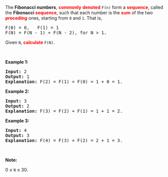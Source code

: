 <div><p>The&nbsp;<b>Fibonacci numbers</b>, <wdautohl-customtag style="font-weight:bold;color:red;font-size:inherit;display:inline;" id="wdautohl_id_3" class="wdautohl_Y29tbW9ubHk_">commonly</wdautohl-customtag> <wdautohl-customtag style="font-weight:bold;color:red;font-size:inherit;display:inline;" id="wdautohl_id_4" class="wdautohl_ZGVub3Rl">denoted</wdautohl-customtag>&nbsp;<code>F(n)</code>&nbsp;form a <wdautohl-customtag style="font-weight:bold;color:red;font-size:inherit;display:inline;" id="wdautohl_id_5" class="wdautohl_c2VxdWVuY2U_">sequence</wdautohl-customtag>, called the&nbsp;<b>Fibonacci <wdautohl-customtag style="font-weight:bold;color:red;font-size:inherit;display:inline;" id="wdautohl_id_6" class="wdautohl_c2VxdWVuY2U_">sequence</wdautohl-customtag></b>, such that each number is the <wdautohl-customtag style="font-weight:bold;color:red;font-size:inherit;display:inline;" id="wdautohl_id_7" class="wdautohl_c3Vt">sum</wdautohl-customtag> of the two <wdautohl-customtag style="font-weight:bold;color:red;font-size:inherit;display:inline;" id="wdautohl_id_8" class="wdautohl_cHJlY2VkZQ__">preceding</wdautohl-customtag> ones, starting from <code>0</code> and <code>1</code>. That is,</p>

<pre>F(0) = 0,&nbsp; &nbsp;F(1)&nbsp;= 1
F(N) = F(N - 1) + F(N - 2), for N &gt; 1.
</pre>

<p>Given <code>N</code>, <wdautohl-customtag style="font-weight:bold;color:red;font-size:inherit;display:inline;" id="wdautohl_id_9" class="wdautohl_Y2FsY3VsYXRl">calculate</wdautohl-customtag> <code>F(N)</code>.</p>

<p>&nbsp;</p>

<p><strong>Example 1:</strong></p>

<pre><strong>Input:</strong> 2
<strong>Output:</strong> 1
<strong>Explanation:</strong> F(2) = F(1) + F(0) = 1 + 0 = 1.
</pre>

<p><strong>Example 2:</strong></p>

<pre><strong>Input:</strong> 3
<strong>Output:</strong> 2
<strong>Explanation:</strong> F(3) = F(2) + F(1) = 1 + 1 = 2.
</pre>

<p><strong>Example 3:</strong></p>

<pre><strong>Input:</strong> 4
<strong>Output:</strong> 3
<strong>Explanation:</strong> F(4) = F(3) + F(2) = 2 + 1 = 3.
</pre>

<p>&nbsp;</p>

<p><strong>Note:</strong></p>

<p>0 ≤ <code>N</code> ≤ 30.</p>
</div>